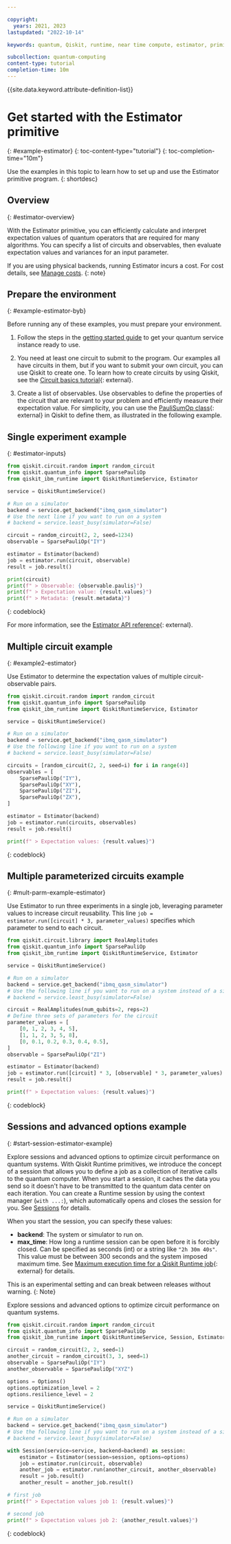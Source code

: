 ```yaml
---

copyright:
  years: 2021, 2023
lastupdated: "2022-10-14"

keywords: quantum, Qiskit, runtime, near time compute, estimator, primitive

subcollection: quantum-computing
content-type: tutorial
completion-time: 10m
---
```

{{site.data.keyword.attribute-definition-list}}

# Get started with the Estimator primitive
{: #example-estimator}
{: toc-content-type="tutorial"}
{: toc-completion-time="10m"}

Use the examples in this topic to learn how to set up and use the Estimator primitive program.
{: shortdesc}

## Overview
{: #estimator-overview}

With the Estimator primitive, you can efficiently calculate and interpret expectation values of quantum operators that are required for many algorithms. You can specify a list of circuits and observables, then evaluate expectation values and variances for an input parameter.

If you are using physical backends, running Estimator incurs a cost. For cost details, see [Manage costs](/docs/quantum-computing?topic=quantum-computing-cost).
{: note}

## Prepare the environment
{: #example-estimator-byb}

Before running any of these examples, you must prepare your environment. 

1. Follow the steps in the [getting started guide](/docs/quantum-computing?topic=quantum-computing-get-started) to get your quantum service instance ready to use.

2. You need at least one circuit to submit to the program. Our examples all have circuits in them, but if you want to submit your own circuit, you can use Qiskit to create one. To learn how to create circuits by using Qiskit, see the [Circuit basics tutorial](https://qiskit.org/documentation/tutorials/circuits/01_circuit_basics.html){: external}.

3. Create a list of observables. Use observables to define the properties of the circuit that are relevant to your problem and  efficiently measure their expectation value. For simplicity, you can use the [PauliSumOp class](https://qiskit.org/documentation/stubs/qiskit.opflow.primitive_ops.html#module-qiskit.opflow.primitive_ops){: external} in Qiskit to define them, as illustrated in the following example.


## Single experiment example
{: #estimator-inputs}

```Python
from qiskit.circuit.random import random_circuit 
from qiskit.quantum_info import SparsePauliOp 
from qiskit_ibm_runtime import QiskitRuntimeService, Estimator 

service = QiskitRuntimeService() 

# Run on a simulator
backend = service.get_backend("ibmq_qasm_simulator")
# Use the next line if you want to run on a system
# backend = service.least_busy(simulator=False)

circuit = random_circuit(2, 2, seed=1234) 
observable = SparsePauliOp("IY") 

estimator = Estimator(backend) 
job = estimator.run(circuit, observable) 
result = job.result() 

print(circuit) 
print(f" > Observable: {observable.paulis}") 
print(f" > Expectation value: {result.values}") 
print(f" > Metadata: {result.metadata}")
```
{: codeblock}

For more information, see the [Estimator API reference](https://docs.quantum-computing.ibm.com/api/qiskit-ibm-runtime/qiskit_ibm_runtime.Estimator){: external}.

## Multiple circuit example
{: #example2-estimator}

Use Estimator to determine the expectation values of multiple circuit-observable pairs.

```python 
from qiskit.circuit.random import random_circuit 
from qiskit.quantum_info import SparsePauliOp 
from qiskit_ibm_runtime import QiskitRuntimeService, Estimator 

service = QiskitRuntimeService() 

# Run on a simulator
backend = service.get_backend("ibmq_qasm_simulator")
# Use the following line if you want to run on a system
# backend = service.least_busy(simulator=False)

circuits = [random_circuit(2, 2, seed=i) for i in range(4)] 
observables = [ 
    SparsePauliOp("IY"), 
    SparsePauliOp("XY"), 
    SparsePauliOp("ZI"), 
    SparsePauliOp("ZX"), 
] 

estimator = Estimator(backend) 
job = estimator.run(circuits, observables) 
result = job.result() 

print(f" > Expectation values: {result.values}")
```
{: codeblock}

## Multiple parameterized circuits example
{: #mult-parm-example-estimator}

Use Estimator to run three experiments in a single job, leveraging parameter values to increase circuit reusability. This line `job = estimator.run([circuit] * 3, parameter_values)` specifies which parameter to send to each circuit.

```python 
from qiskit.circuit.library import RealAmplitudes
from qiskit.quantum_info import SparsePauliOp
from qiskit_ibm_runtime import QiskitRuntimeService, Estimator

service = QiskitRuntimeService()

# Run on a simulator
backend = service.get_backend("ibmq_qasm_simulator")
# Use the following line if you want to run on a system instead of a simulator:
# backend = service.least_busy(simulator=False)

circuit = RealAmplitudes(num_qubits=2, reps=2)
# Define three sets of parameters for the circuit
parameter_values = [
    [0, 1, 2, 3, 4, 5],
    [1, 1, 2, 3, 5, 8],
    [0, 0.1, 0.2, 0.3, 0.4, 0.5],
]
observable = SparsePauliOp("ZI")

estimator = Estimator(backend)
job = estimator.run([circuit] * 3, [observable] * 3, parameter_values)
result = job.result()

print(f" > Expectation values: {result.values}")
```
{: codeblock}

## Sessions and advanced options example
{: #start-session-estimator-example}

Explore sessions and advanced options to optimize circuit performance on quantum systems.  With Qiskit Runtime primitives, we introduce the concept of a session that allows you to define a job as a collection of iterative calls to the quantum computer. When you start a session, it caches the data you send so it doesn't have to be transmitted to the quantum data center on each iteration. You can create a Runtime session by using the context manager (`with ...:`), which automatically opens and closes the session for you. See [Sessions](/docs/quantum-computing?topic=quantum-computing-sessions) for details.

When you start the session, you can specify these values:

*  **backend**: The system or simulator to run on. 
*  **max_time**: How long a runtime session can be open before it is forcibly closed. Can be specified as seconds (int) or a string like `"2h 30m 40s"`. This value must be between 300 seconds and the system imposed maximum time. See [Maximum execution time for a Qiskit Runtime job](https://qiskit.org/ecosystem/ibm-runtime/faqs/max_execution_time.html){: external} for details.

This is an experimental setting and can break between releases without warning.
{: Note}

Explore sessions and advanced options to optimize circuit performance on quantum systems.

```python 
from qiskit.circuit.random import random_circuit 
from qiskit.quantum_info import SparsePauliOp 
from qiskit_ibm_runtime import QiskitRuntimeService, Session, Estimator, Options 

circuit = random_circuit(2, 2, seed=1) 
another_circuit = random_circuit(3, 3, seed=1) 
observable = SparsePauliOp("IY") 
another_observable = SparsePauliOp("XYZ") 

options = Options() 
options.optimization_level = 2 
options.resilience_level = 2 

service = QiskitRuntimeService() 

# Run on a simulator
backend = service.get_backend("ibmq_qasm_simulator")
# Use the following line if you want to run on a system instead of a simulator:
# backend = service.least_busy(simulator=False)

with Session(service=service, backend=backend) as session: 
    estimator = Estimator(session=session, options=options) 
    job = estimator.run(circuit, observable) 
    another_job = estimator.run(another_circuit, another_observable) 
    result = job.result() 
    another_result = another_job.result() 

# first job 
print(f" > Expectation values job 1: {result.values}") 

# second job 
print(f" > Expectation values job 2: {another_result.values}")
```
{: codeblock}
